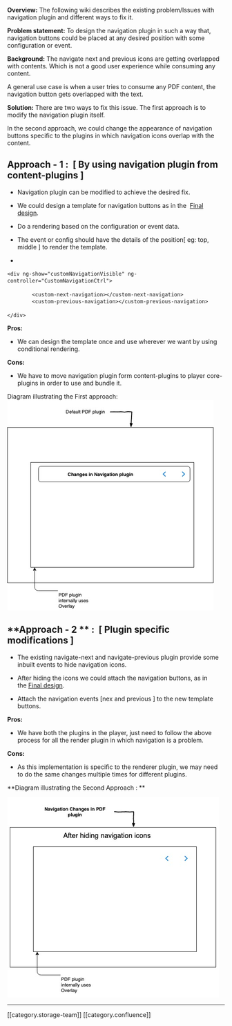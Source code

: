  **Overview:** The following wiki describes the existing problem/Issues with navigation plugin and different ways to fix it.

 **Problem statement:** To design the navigation plugin in such a way that, navigation buttons could be placed at any desired position with some configuration or event.

 **Background:** The navigate next and previous icons are getting overlapped with contents. Which is not a good user experience while consuming any content.

A general use case is when a user tries to consume any PDF content, the navigation button gets overlapped with the text.



 **Solution:** There are two ways to fix this issue. The first approach is to modify the navigation plugin itself.

In the second approach, we could change the appearance of navigation buttons specific to the plugins in which navigation icons overlap with the content.






##  **Approach - 1 :**  \[ By using navigation plugin from content-plugins ]

* Navigation plugin can be modified to achieve the desired fix. 


* We could design a template for navigation buttons as in the  [Final design](https://projects.invisionapp.com/share/WFT8MPMBG8D#/screens/376668271).


* Do a rendering based on the configuration or event data.


* The event or config should have the details of the position\[ eg: top, middle ] to render the template.
* 


```
<div ng-show="customNavigationVisible" ng-controller="CustomNavigationCtrl">
	
		<custom-next-navigation></custom-next-navigation>
		<custom-previous-navigation></custom-previous-navigation>

</div>
```




 **Pros:** 


* We can design the template once and use wherever we want by using conditional rendering.

 **Cons:** 


* We have to move navigation plugin form content-plugins to player core-plugins in order to use and bundle it.

Diagram illustrating the First approach: ![](images/storage/Navigation_plugin_changes.jpeg)


##  **Approach - 2 **  **:**  \[ Plugin specific modifications ]

* The existing navigate-next and navigate-previous plugin provide some inbuilt events to hide navigation icons.


* After hiding the icons we could attach the navigation buttons, as in the [Final design](https://projects.invisionapp.com/share/WFT8MPMBG8D#/screens/376668271).
* Attach the navigation events \[nex and previous ] to the new template buttons.

 **Pros:** 


* We have both the plugins in the player, just need to follow the above process for all the render plugin in which navigation is a problem.

 **Cons:** 


* As this implementation is specific to the renderer plugin, we may need to do the same changes multiple times for different plugins.

 **Diagram illustrating the Second Approach : ** 



![](images/storage/4.jpg)





*****

[[category.storage-team]] 
[[category.confluence]] 
